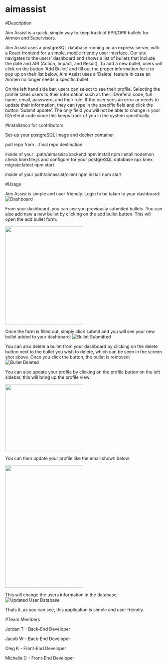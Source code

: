 # aimassist

#Description

Aim Assist is a quick, simple way to keep track of EPR/OPR bullets for Airmen and Supervisors.

Aim Assist uses a postgreSQL database running on an express server, with a React frontend for a simple, mobile friendly user interface. Our site navigates to the users' dashboard and shows a list of bullets that include the date and AIR (Action, Impact, and Result). To add a new bullet, users will click on the button 'Add Bullet' and fill out the proper information for it to pop up on their list below. Aim Assist uses a 'Delete' feature in case an Airmen no longer needs a specific bullet. 

On the left hand side bar, users can select to see their profile. Selecting the profile takes users to their information such as their ID/referal code, full name, email, password, and their role. If the user sees an error or needs to update their information, they can type in the specific field and click the button 'Submit update'. The only field you will not be able to change is your ID/referal code since this keeps track of you in the system specifically.


#Installation for contributors

Set-up your postgreSQL image and docker container

pull repo from ...final repo destination

inside of your ..path/aimassist/backend
  npm install
  npm install nodemon
  check knexfile.js and configure for your postgreSQL database
  npx knex migrate:latest
  npm start

inside of your path/aimassist/client
  npm install
  npm start



#Usage

Aim Assist is simple and user friendly. Login to be taken to your dashboard:
![Dashboard](https://github.com/jltackett2/aimassist/blob/bullet-form/images/Dashbard.png) 

From your dashboard, you can see you previously submited bullets. You can also add new a new bullet by clicking on the add bullet button. This will open the add bullet form: 

<img src="https://github.com/jltackett2/aimassist/blob/bullet-form/images/Add%20Bullet.png" width="250" height="315">

Once the form is filled out, simply click submit and you will see your new bullet added to your dashboard:
![Bullet Submitted](https://github.com/jltackett2/aimassist/blob/bullet-form/images/Bullet%20Added%20.png)


You can also delete a bullet from your dashboard by clicking on the delete button next to the bullet you wish to delete, which can be seen in the screen shot above. Once you click the button, the bullet is removed:
![Bullet Deleted](https://github.com/jltackett2/aimassist/blob/bullet-form/images/Dashbard.png)


You can also update your profile by clicking on the profile button on the left sidebar, this will bring up the profile view:

<img src="https://github.com/jltackett2/aimassist/blob/bullet-form/images/View%20Profile.png" width="250" height="215">


You can then update your profile like the email shown below:

<img src="https://github.com/jltackett2/aimassist/blob/bullet-form/images/Update%20Profile.png" width="250" height="393">


This will change the users information in the database:
![Updated User Database](https://github.com/jltackett2/aimassist/blob/bullet-form/images/Updated%20User.png)


Thats it, as you can see, this application is simple and user friendly.

#Team Members

Jordan T - Back-End Developer

Jacob W - Back-End Developer

Oleg K - Front-End Developer

Michelle C - Front-End Developer

